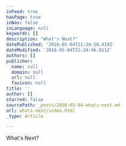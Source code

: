 ```yaml
---
inFeed: true
hasPage: true
inNav: false
inLanguage: null
keywords: []
description: "What's Next?"
datePublished: '2016-05-04T21:24:58.419Z'
dateModified: '2016-05-04T21:24:46.811Z'
authors: []
publisher:
  name: null
  domain: null
  url: null
  favicon: null
title: ''
author: []
starred: false
sourcePath: _posts/2016-05-04-whats-next.md
url: whats-next/index.html
_type: Article

---
```

What's Next?